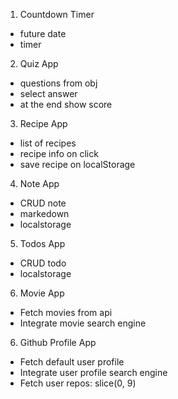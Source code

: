1. Countdown Timer

- future date
- timer

2. Quiz App

- questions from obj
- select answer
- at the end show score

3. Recipe App

- list of recipes
- recipe info on click
- save recipe on localStorage

4. Note App
- CRUD note
- markedown
- localstorage

5. Todos App
- CRUD todo
- localstorage

6. Movie App
- Fetch movies from api
- Integrate movie search engine

6. Github Profile App
- Fetch default user profile
- Integrate user profile search engine
- Fetch user repos: slice(0, 9)